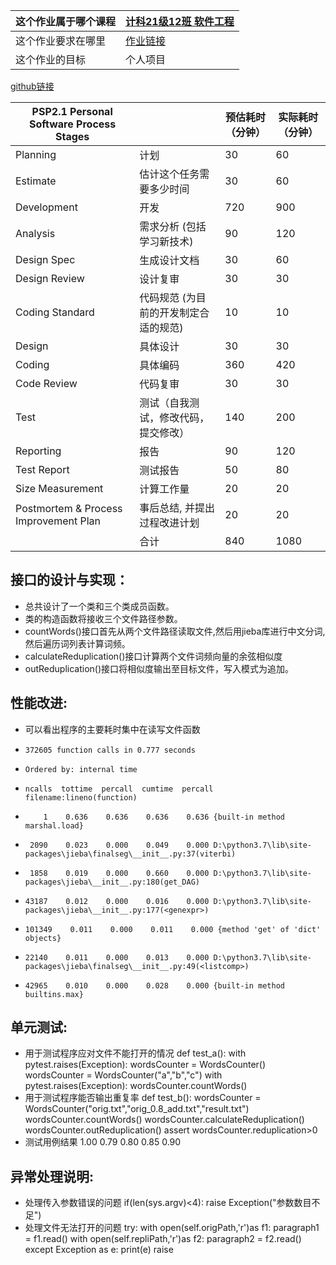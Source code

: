 | 这个作业属于哪个课程 | [计科21级12班 软件工程](https://edu.cnblogs.com/campus/gdgy/CSGrade21-12) |
| ----------------- |--------------- |
| 这个作业要求在哪里| [作业链接](https://edu.cnblogs.com/campus/gdgy/CSGrade21-12/homework/13015) |
| 这个作业的目标 | 个人项目 |

[github链接](https://github.com/sunnyyaw/3121004749)

| PSP2.1 Personal Software Process Stages | |预估耗时（分钟）| 实际耗时（分钟）|
| ----------------- |--------------- | ----------------- |--------------- |
| Planning | 计划 | 30 |60 |
| Estimate | 估计这个任务需要多少时间 | 30 | 60 |
| Development| 开发 | 720 | 900 |
| Analysis| 需求分析 (包括学习新技术) | 90 | 120 |
| Design Spec | 生成设计文档 | 30 | 60 |
| Design Review | 设计复审 |30 |30 |
| Coding Standard | 代码规范 (为目前的开发制定合适的规范) | 10 | 10 |
| Design | 具体设计 | 30 | 30 |
| Coding | 具体编码 | 360 | 420 |
| Code Review | 代码复审 | 30 | 30 |
| Test | 测试（自我测试，修改代码，提交修改）| 140 | 200 |
| Reporting | 报告 | 90 | 120 |
| Test Report | 测试报告 | 50 | 80 |
| Size Measurement | 计算工作量 | 20 | 20 |
| Postmortem & Process Improvement Plan | 事后总结, 并提出过程改进计划 | 20 | 20 |
|  | 合计 | 840 | 1080 |

接口的设计与实现：
---
- 总共设计了一个类和三个类成员函数。
- 类的构造函数将接收三个文件路径参数。
- countWords()接口首先从两个文件路径读取文件,然后用jieba库进行中文分词,然后遍历词列表计算词频。
- calculateReduplication()接口计算两个文件词频向量的余弦相似度
- outReduplication()接口将相似度输出至目标文件，写入模式为追加。

性能改进:
---
- 可以看出程序的主要耗时集中在读写文件函数
-     372605 function calls in 0.777 seconds

-     Ordered by: internal time

-     ncalls  tottime  percall  cumtime  percall filename:lineno(function)
-         1    0.636    0.636    0.636    0.636 {built-in method marshal.load}
-      2090    0.023    0.000    0.049    0.000 D:\python3.7\lib\site-packages\jieba\finalseg\__init__.py:37(viterbi)
-      1858    0.019    0.000    0.660    0.000 D:\python3.7\lib\site-packages\jieba\__init__.py:180(get_DAG)
-     43187    0.012    0.000    0.016    0.000 D:\python3.7\lib\site-packages\jieba\__init__.py:177(<genexpr>)
-     101349    0.011    0.000    0.011    0.000 {method 'get' of 'dict' objects}
-     22140    0.011    0.000    0.013    0.000 D:\python3.7\lib\site-packages\jieba\finalseg\__init__.py:49(<listcomp>)
-     42965    0.010    0.000    0.028    0.000 {built-in method builtins.max}

单元测试:
---
- 用于测试程序应对文件不能打开的情况
def test_a():
    with pytest.raises(Exception):
        wordsCounter = WordsCounter()
    wordsCounter = WordsCounter("a","b","c")
    with pytest.raises(Exception):
        wordsCounter.countWords()
- 用于测试程序能否输出重复率
def test_b():
    wordsCounter = WordsCounter("orig.txt","orig_0.8_add.txt","result.txt")
    wordsCounter.countWords()
    wordsCounter.calculateReduplication()
    wordsCounter.outReduplication()
    assert wordsCounter.reduplication>0
- 测试用例结果
1.00
0.79
0.80
0.85
0.90


异常处理说明:
---
- 处理传入参数错误的问题
if(len(sys.argv)<4):
    raise Exception("参数数目不足")
- 处理文件无法打开的问题
try:
   with open(self.origPath,'r')as f1:
        paragraph1 = f1.read()
   with open(self.repliPath,'r')as f2:
        paragraph2 = f2.read()
   except Exception as e:
        print(e)
        raise

